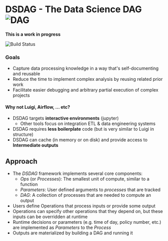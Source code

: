 # DSDAG - The Data Science DAG ![DAG](https://i.stack.imgur.com/bfnEB.png)

**This is a work in progress**

![Build Status](https://travis-ci.com/Morgan243/DSDAG.svg?token=AKmRHsSyxe3XyR58fo7N&branch=attrsdev)
### Goals
- Capture data processing knowledge in a way that's self-documenting and reusable
- Reduce the time to implement complex analysis by reusing related prior work
- Facilitate easier debugging and arbitrary partial execution of complex projects

#### Why not Luigi, Airflow, ... etc?

- DSDAG targets **interactive environments** (jupyter)
    - Other tools focus on integration ETL & data engineering systems
- DSDAG requires **less boilerplate** code (but is very similar to Luigi in structure)
- DSDAG can cache (in memory or on disk) and provide access to **Intermediate outputs**


## Approach
- The *DSDAG* framework implements several core components:
    - *Ops* (or *Processes*): The smallest unit of compute, similar to a function
    - *Parameters*: User defined arguments to *processes* that are tracked
    - *DAG*: A collection of processes that are needed to compute an output
- Users define Operations that process inputs or provide some output
- Operations can specify other operations that they depend on, but these inputs can be overridden at runtime
- Runtime decisions or parameters (e.g. time of day, policy number, etc.) are implemented as *Parameters* to the *Process*
- Outputs are materialized by building a DAG and running it